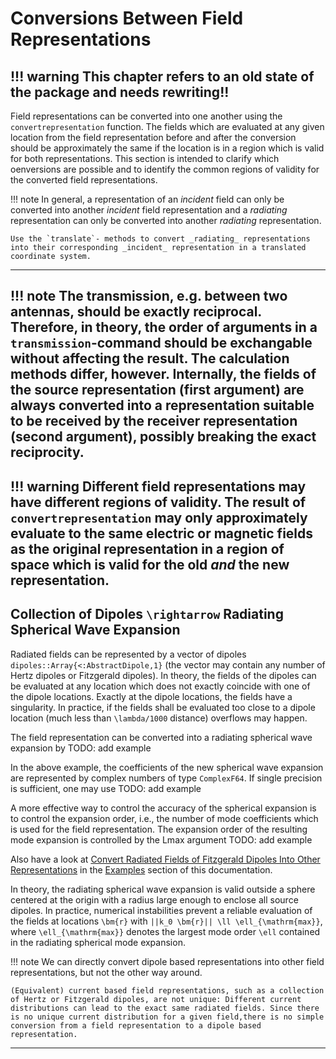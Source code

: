 # Conversions Between Field Representations

!!! warning
    This chapter refers to an old state of the package and needs rewriting!! 
---

Field representations can be converted into one another using the `convertrepresentation` function. 
The fields which are evaluated at any given location from the field representation before and after the conversion should be approximately the same if the location is in a region which is valid for both representations.
This section is intended to clarify which oenversions are possible and to identify the common regions of validity for the converted field representations. 
 

!!! note
    In general, a representation of an _incident_ field can only be converted into another _incident_ field representation and a _radiating_ representation can only be converted into another _radiating_ representation.

    Use the `translate`- methods to convert _radiating_ representations into their corresponding _incident_ representation in a translated coordinate system.
---

!!! note
    The transmission, e.g. between two antennas, should be exactly reciprocal. Therefore, in theory, the order of arguments in a `transmission`-command should be exchangable without affecting the result. The calculation methods differ, however. Internally, the fields of the source representation (first argument) are always converted into a representation suitable to be received by the receiver representation (second argument), possibly breaking the exact reciprocity.
---
!!! warning
    Different field representations may have different regions of validity. The result of `convertrepresentation` may only approximately evaluate to the same electric or magnetic fields as the original representation in a region of space which is valid for the old *and* the new representation.
---


## Collection of Dipoles ``\rightarrow`` Radiating Spherical Wave Expansion
Radiated fields can be represented by a vector of dipoles `dipoles::Array{<:AbstractDipole,1}` (the vector may contain any number of Hertz dipoles or Fitzgerald dipoles). 
In theory, the fields of the dipoles can be evaluated at any location which does not exactly coincide with one of the dipole locations. Exactly at the dipole locations, the fields have a singularity. In practice, if the fields shall be evaluated too close to a dipole location (much less than ``\lambda/1000`` distance) overflows may happen.

The field representation can be converted into a radiating spherical wave expansion by
TODO: add example

In the above example, the coefficients of the new spherical wave expansion are represented by complex numbers of type `ComplexF64`. If single precision is sufficient, one may use
TODO: add example


A more effective way to control the accuracy of the spherical expansion is to control the expansion order, i.e., the number of mode coefficients which is used for the field representation. The expansion order of the resulting mode expansion is controlled by the Lmax argument
TODO: add example

Also have a look at [Convert Radiated Fields of Fitzgerald Dipoles Into Other Representations](@ref) in the [Examples](@ref) section of this documentation.

In theory, the radiating spherical wave expansion is valid outside a sphere centered at the origin with a radius large enough to enclose all source dipoles. In practice, numerical instabilities prevent a reliable evaluation of the fields at locations ``\bm{r}`` with ``||k_0 \bm{r}|| \ll \ell_{\mathrm{max}}``, where ``\ell_{\mathrm{max}}`` denotes the largest mode order ``\ell`` contained in the radiating spherical mode expansion.

!!! note
    We can directly convert dipole based representations into other field representations, but not the other way around.

    (Equivalent) current based field representations, such as a collection of Hertz or Fitzgerald dipoles, are not unique: Different current distributions can lead to the exact same radiated fields. Since there is no unique current distribution for a given field,there is no simple conversion from a field representation to a dipole based representation.
---

